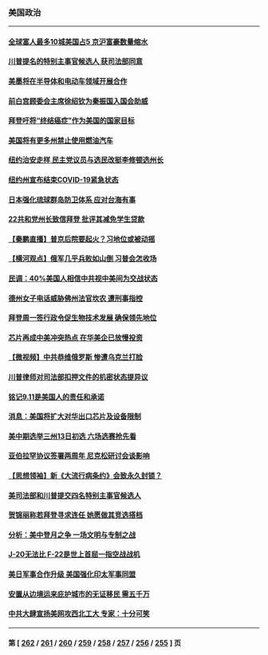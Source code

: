 ### 美国政治
---
#### [全球富人最多10城美国占5 京沪富豪数量缩水](../../pages/ncid1078159/n13824278.md) 
#### [川普提名的特别主事官候选人 获司法部同意](../../pages/ncid1078159/n13824228.md) 
#### [美墨将在半导体和电动车领域开展合作](../../pages/ncid1078159/n13823880.md) 
#### [前白宫顾委会主席徐绍钦为秦振国入国会助威](../../pages/ncid1078159/n13823795.md) 
#### [拜登吁将“终结癌症”作为美国的国家目标](../../pages/ncid1078159/n13823762.md) 
#### [美国将有更多州禁止使用燃油汽车](../../pages/ncid1078159/n13823588.md) 
#### [纽约治安走样 民主党议员与选民改挺李修顿选州长](../../pages/ncid1078159/n13823725.md) 
#### [纽约州宣布结束COVID-19紧急状态](../../pages/ncid1078159/n13823701.md) 
#### [日本强化琉球群岛防卫体系 应对台海有事](../../pages/ncid1078159/n13823710.md) 
#### [22共和党州长致信拜登 批评其减免学生贷款](../../pages/ncid1078159/n13823615.md) 
#### [【秦鹏直播】普京后院要起火？习地位或被动摇](../../pages/ncid1078159/n13823594.md) 
#### [【横河观点】俄军几乎兵败如山倒 习普会怎收场](../../pages/ncid1078159/n13823556.md) 
#### [民调：40%美国人相信中共视中美间为交战状态](../../pages/ncid1078159/n13823584.md) 
#### [德州女子电话威胁佛州法官坎农 遭刑事指控](../../pages/ncid1078159/n13823524.md) 
#### [拜登周一签行政令促生物技术发展 确保领先地位](../../pages/ncid1078159/n13823369.md) 
#### [芯片再成中美冲突热点 在华美企已放慢投资](../../pages/ncid1078159/n13823433.md) 
#### [【微视频】中共恭维俄罗斯 惨遭乌克兰打脸](../../pages/ncid1078159/n13823347.md) 
#### [川普律师对司法部扣押文件的机密状态提异议](../../pages/ncid1078159/n13823153.md) 
#### [铭记9.11是美国人的责任和承诺](../../pages/ncid1078159/n13822941.md) 
#### [消息：美国将扩大对华出口芯片及设备限制](../../pages/ncid1078159/n13822921.md) 
#### [美中期选举三州13日初选 六场选赛抢先看](../../pages/ncid1078159/n13822741.md) 
#### [亚伯拉罕协议签署两周年 尼克松研讨会谈影响](../../pages/ncid1078159/n13822866.md) 
#### [【思想领袖】新《大流行病条约》会致永久封锁？](../../pages/ncid1078159/n13810045.md) 
#### [美司法部和川普提交四名特别主事官候选人](../../pages/ncid1078159/n13822626.md) 
#### [贺锦丽称若拜登寻求连任 她愿做其竞选搭档](../../pages/ncid1078159/n13822648.md) 
#### [分析：美中登月之争 一场文明与专制之战](../../pages/ncid1078159/n13819724.md) 
#### [J-20无法比 F-22是世上首屈一指空战战机](../../pages/ncid1078159/n13819734.md) 
#### [美日军事合作升级 美国强化印太军事同盟](../../pages/ncid1078159/n13822055.md) 
#### [安置从边境运来庇护城市的无证移民 需五千万](../../pages/ncid1078159/n13821982.md) 
#### [中共大肆宣扬美网攻西北工大 专家：十分可笑](../../pages/ncid1078159/n13821918.md) 

---
#### 第 [ [262](./262.md) / [261](./261.md) / [260](./260.md) / [259](./259.md) / [258](./258.md) / [257](./257.md) / [256](./256.md) / [255](./255.md) ] 页
